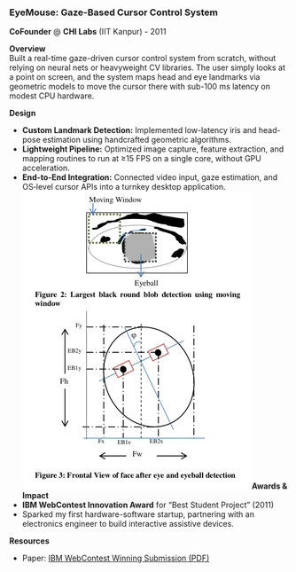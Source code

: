 ### EyeMouse: Gaze-Based Cursor Control System

**CoFounder** @ **CHI Labs** (IIT Kanpur) - 2011

**Overview**  
Built a real-time gaze-driven cursor control system from scratch, without relying on neural nets or heavyweight CV libraries. The user simply looks at a point on screen, and the system maps head and eye landmarks via geometric models to move the cursor there with sub-100 ms latency on modest CPU hardware.


**Design**  
- **Custom Landmark Detection:** Implemented low-latency iris and head-pose estimation using handcrafted geometric algorithms.  
- **Lightweight Pipeline:** Optimized image capture, feature extraction, and mapping routines to run at ≥15 FPS on a single core, without GPU acceleration.  
- **End-to-End Integration:** Connected video input, gaze estimation, and OS‐level cursor APIs into a turnkey desktop application.
![eye.png](assets/eye.png)
**Awards & Impact**  
- **IBM WebContest Innovation Award** for “Best Student Project” (2011)  
- Sparked my first hardware-software startup, partnering with an electronics engineer to build interactive assistive devices.

**Resources**  
- Paper: [IBM WebContest Winning Submission (PDF)](https://github.com/4g/4g.github.io/raw/master/IBM%20paper.pdf)  

